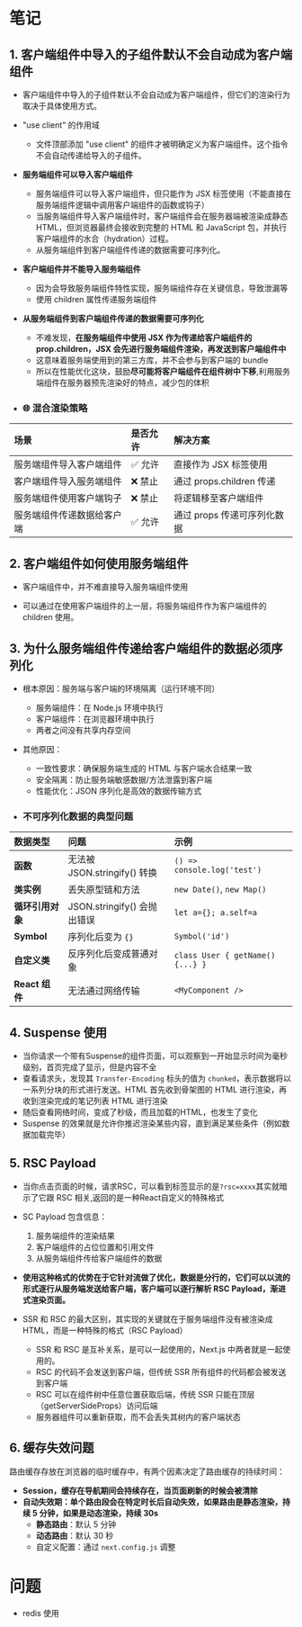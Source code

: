 # 笔记

## 1. 客户端组件中导入的子组件默认不会自动成为客户端组件

- 客户端组件中导入的子组件默认不会自动成为客户端组件，但它们的渲染行为取决于具体使用方式。

- "use client" 的作用域

  - 文件顶部添加 "use client" 的组件才被明确定义为客户端组件。这个指令不会自动传递给导入的子组件。

- **服务端组件可以导入客户端组件**

  - 服务端组件可以导入客户端组件，但只能作为 JSX 标签使用（不能直接在服务端组件逻辑中调用客户端组件的函数或钩子）
  - 当服务端组件导入客户端组件时，客户端组件会在服务器端被渲染成静态 HTML，但浏览器最终会接收到完整的 HTML 和 JavaScript 包，并执行客户端组件的水合（hydration）过程。
  - 从服务端组件到客户端组件传递的数据需要可序列化。

- **客户端组件并不能导入服务端组件**

  - 因为会导致服务端组件特性实现，服务端组件存在关键信息，导致泄漏等
  - 使用 children 属性传递服务端组件

- **从服务端组件到客户端组件传递的数据需要可序列化**

  - 不难发现，**在服务端组件中使用 JSX 作为传递给客户端组件的 prop.children，JSX 会先进行服务端组件渲染，再发送到客户端组件中**
  - 这意味着服务端使用到的第三方库，并不会参与到客户端的 bundle
  - 所以在性能优化这块，鼓励**尽可能将客户端组件在组件树中下移**,利用服务端组件在服务器预先渲染好的特点，减少包的体积

+ ### 🌐 混合渲染策略

| **场景**                   | **是否允许** | **解决方案**                |
| :------------------------- | :----------- | :-------------------------- |
| 服务端组件导入客户端组件   | ✅ 允许      | 直接作为 JSX 标签使用       |
| 客户端组件导入服务端组件   | ❌ 禁止      | 通过 props.children 传递    |
| 服务端组件使用客户端钩子   | ❌ 禁止      | 将逻辑移至客户端组件        |
| 服务端组件传递数据给客户端 | ✅ 允许      | 通过 props 传递可序列化数据 |

## 2. 客户端组件如何使用服务端组件

- 客户端组件中，并不难直接导入服务端组件使用

- 可以通过在使用客户端组件的上一层，将服务端组件作为客户端组件的 children 使用。

## 3. 为什么服务端组件传递给客户端组件的数据必须序列化

- 根本原因：服务端与客户端的环境隔离（运行环境不同）

  - 服务端组件：在 Node.js 环境中执行
  - 客户端组件：在浏览器环境中执行
  - 两者之间没有共享内存空间

- 其他原因：

  - 一致性要求：确保服务端生成的 HTML 与客户端水合结果一致
  - 安全隔离：防止服务端敏感数据/方法泄露到客户端
  - 性能优化：JSON 序列化是高效的数据传输方式

+ ### 不可序列化数据的典型问题

| **数据类型**     | **问题**                     | **示例**                        |
| :--------------- | :--------------------------- | :------------------------------ |
| **函数**         | 无法被 JSON.stringify() 转换 | `() => console.log('test')`     |
| **类实例**       | 丢失原型链和方法             | `new Date()`, `new Map()`       |
| **循环引用对象** | JSON.stringify() 会抛出错误  | `let a={}; a.self=a`            |
| **Symbol**       | 序列化后变为 `{}`            | `Symbol('id')`                  |
| **自定义类**     | 反序列化后变成普通对象       | `class User { getName(){...} }` |
| **React 组件**   | 无法通过网络传输             | `<MyComponent />`               |

## 4. Suspense 使用

+ 当你请求一个带有Suspense的组件页面，可以观察到一开始显示时间为毫秒级别，首页完成了显示，但是内容不全
+ 查看请求头，发现其 `Transfer-Encoding` 标头的值为 `chunked`，表示数据将以一系列分块的形式进行发送。HTML 首先收到骨架图的 HTML 进行渲染，再收到渲染完成的笔记列表 HTML 进行渲染
+ 随后查看网络时间，变成了秒级，而且加载的HTML，也发生了变化
+ Suspense 的效果就是允许你推迟渲染某些内容，直到满足某些条件（例如数据加载完毕）

## 5. RSC Payload

+ 当你点击页面的时候，请求RSC，可以看到标签显示的是`?rsc=xxxx`其实就暗示了它跟 RSC 相关,返回的是一种React自定义的特殊格式
+ SC Payload 包含信息：

  1.  服务端组件的渲染结果
  2.  客户端组件的占位位置和引用文件
  3.  从服务端组件传给客户端组件的数据
+ **使用这种格式的优势在于它针对流做了优化，数据是分行的，它们可以以流的形式逐行从服务端发送给客户端，客户端可以逐行解析 RSC Payload，渐进式渲染页面。**
+ SSR 和 RSC 的最大区别，其实现的关键就在于服务端组件没有被渲染成 HTML，而是一种特殊的格式（RSC Payload）
  +  SSR 和 RSC 是互补关系，是可以一起使用的，Next.js 中两者就是一起使用的。
  + RSC 的代码不会发送到客户端，但传统 SSR 所有组件的代码都会被发送到客户端
  + RSC 可以在组件树中任意位置获取后端，传统 SSR 只能在顶层（getServerSideProps）访问后端
  + 服务器组件可以重新获取，而不会丢失其树内的客户端状态

## 6. 缓存失效问题

路由缓存存放在浏览器的临时缓存中，有两个因素决定了路由缓存的持续时间：

*   **Session，缓存在导航期间会持续存在，当页面刷新的时候会被清除**
*   **自动失效期：单个路由段会在特定时长后自动失效，如果路由是静态渲染，持续 5 分钟，如果是动态渲染，持续 30s**
    + **静态路由**：默认 5 分钟
    + **动态路由**：默认 30 秒
    + 自定义配置：通过 `next.config.js` 调整

# 问题

- redis 使用
